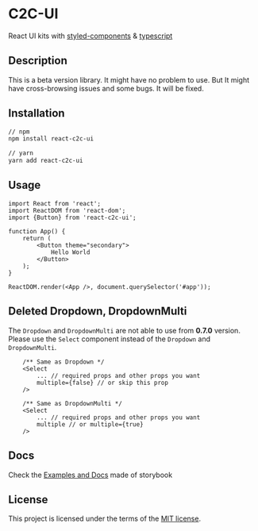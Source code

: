 # C2C-UI
React UI kits with [styled-components](https://styled-components.com/) & [typescript](https://www.typescriptlang.org/)

## Description
This is a beta version library. It might have no problem to use. But It might have cross-browsing issues and some bugs. It will be fixed.

## Installation
```sh
// npm
npm install react-c2c-ui

// yarn
yarn add react-c2c-ui
```

## Usage
```tsx
import React from 'react';
import ReactDOM from 'react-dom';
import {Button} from 'react-c2c-ui';

function App() {
    return (
        <Button theme="secondary">
            Hello World
        </Button>
    );
}

ReactDOM.render(<App />, document.querySelector('#app'));
```

## Deleted Dropdown, DropdownMulti
The `Dropdown` and `DropdownMulti` are not able to use from **0.7.0** version.
Please use the `Select` component instead of the `Dropdown` and `DropdownMulti`.
```tsx
    /** Same as Dropdown */ 
    <Select 
        ... // required props and other props you want
        multiple={false} // or skip this prop
    />
    
    /** Same as DropdownMulti */ 
    <Select 
        ... // required props and other props you want
        multiple // or multiple={true}
    />
```

## Docs
Check the [Examples and Docs](https://c2c-ui.netlify.com/) made of storybook

## License
This project is licensed under the terms of the
[MIT license](https://github.com/cha-yh/C2C-UI/blob/master/LICENSE.md).
